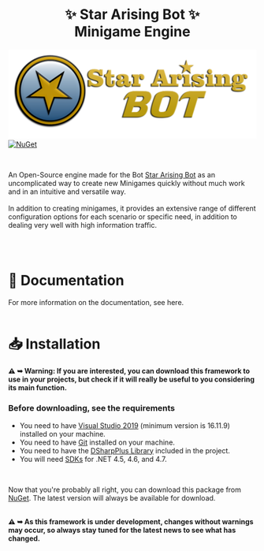 # <div align="center"> ✨ Star Arising Bot ✨ <br/> Minigame Engine</div>

![Bot Thumb](https://github.com/StarArisingBot-Project/SAB-MinigameEngine/blob/main/docs/images/StarArisingBot%20Thumb.png)
[![NuGet](https://img.shields.io/nuget/vpre/Starciad.SABMinigameEngine.svg)](https://nuget.org/packages/Starciad.SABMinigameEngine)

<br/>

An Open-Source engine made for the Bot [Star Arising Bot](https://github.com/StarArisingBot-Project/StarArisingBot) as an uncomplicated way to create new Minigames quickly without much work and in an intuitive and versatile way.<br/><br/>
In addition to creating minigames, it provides an extensive range of different configuration options for each scenario or specific need, in addition to dealing very well with high information traffic.

<br/><br/>

# 📗 Documentation
For more information on the documentation, see here. 
<br/><br/>

# 📥 Installation
<b>⚠️ ➥ Warning: If you are interested, you can download this framework to use in your projects, but check if it will really be useful to you considering its main function.</b>
<br/>

### Before downloading, see the requirements
- You need to have [Visual Studio 2019](https://visualstudio.microsoft.com/pt-br/vs/community/) (minimum version is 16.11.9) installed on your machine.
- You need to have [Git](https://desktop.github.com) installed on your machine.
- You need to have the [DSharpPlus Library](https://github.com/DSharpPlus/DSharpPlus) included in the project.
- You will need [SDKs](https://dotnet.microsoft.com/en-us/download/visual-studio-sdks) for .NET 4.5, 4.6, and 4.7. 

<br/>

Now that you're probably all right, you can download this package from [NuGet](https://www.nuget.org/packages/Starciad.SABMinigameEngine/1.0.0). The latest version will always be available for download. <br/><br/>

<b>⚠️ ➥ As this framework is under development, changes without warnings may occur, so always stay tuned for the latest news to see what has changed.</b>

